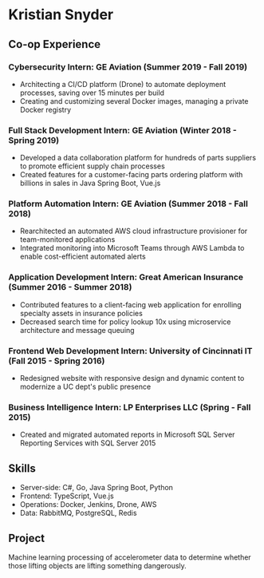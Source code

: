 # Kristian Snyder

## Co-op Experience

### Cybersecurity Intern: GE Aviation (Summer 2019 - Fall 2019)
- Architecting a CI/CD platform (Drone) to automate deployment processes, saving over 15 minutes per build
- Creating and customizing several Docker images, managing a private Docker registry 

### Full Stack Development Intern: GE Aviation (Winter 2018 - Spring 2019)
- Developed a data collaboration platform for hundreds of parts suppliers to promote efficient supply chain processes
- Created features for a customer-facing parts ordering platform with billions in sales in Java Spring Boot, Vue.js
### Platform Automation Intern: GE Aviation (Summer 2018 - Fall 2018)
- Rearchitected an automated AWS cloud infrastructure provisioner for team-monitored applications
- Integrated monitoring into Microsoft Teams through AWS Lambda to enable cost-efficient automated alerts
### Application Development Intern: Great American Insurance (Summer 2016 - Summer 2018)
- Contributed features to a client-facing web application for enrolling specialty assets in insurance policies
- Decreased search time for policy lookup 10x using microservice architecture and message queuing
### Frontend Web Development Intern: University of Cincinnati IT (Fall 2015 - Spring 2016)
- Redesigned website with responsive design and dynamic content to modernize a UC dept's public presence
### Business Intelligence Intern: LP Enterprises LLC (Spring - Fall 2015)
- Created and migrated automated reports in Microsoft SQL Server Reporting Services with SQL Server 2015

## Skills

- Server-side: C#, Go, Java Spring Boot, Python 
- Frontend: TypeScript, Vue.js 
- Operations: Docker, Jenkins, Drone, AWS
- Data: RabbitMQ, PostgreSQL, Redis

## Project

Machine learning processing of accelerometer data to determine whether those
lifting objects are lifting something dangerously.
